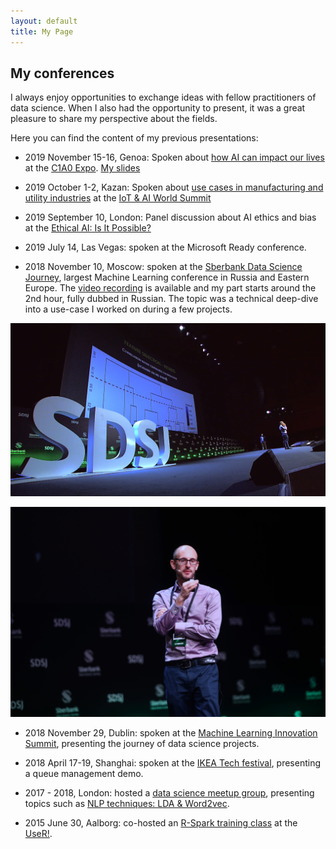 ```yaml
---
layout: default
title: My Page
---
```


## My conferences

I always enjoy opportunities to exchange ideas with fellow practitioners of data science. When I also had the opportunity to present, it was a great pleasure to share my perspective about the fields.

Here you can find the content of my previous presentations:

- 2019 November 15-16, Genoa: Spoken about [how AI can impact our lives](https://c1a0.ai/speaker/michele-usuelli/) at the [C1A0 Expo](https://c1a0.ai/). [My slides](https://www.slideshare.net/MicheleUsuelli/c1-a0-speaker-michele-usuelli)

- 2019 October 1-2, Kazan: Spoken about [use cases in manufacturing and utility industries](https://www.slideshare.net/MicheleUsuelli/michele-usuelli-scheduling-optimization) at the [IoT & AI World Summit](https://iotworldsummit.ru/en/program/)

- 2019 September 10, London: Panel discussion about AI ethics and bias at the [Ethical AI: Is It Possible?](https://binarydistrict.com/events/conference/development/ethical-ai-is-it-possible)

- 2019 July 14, Las Vegas: spoken at the Microsoft Ready conference.

- 2018 November 10, Moscow: spoken at the [Sberbank Data Science Journey](https://sdsj.sberbank.ai/ru/day), largest Machine Learning conference in Russia and Eastern Europe. The [video recording](https://fast.wistia.net/embed/iframe/9rfd8seq0m) is available and my part starts around the 2nd hour, fully dubbed in Russian. The topic was a technical deep-dive into a use-case I worked on during a few projects.

![alt text](/assets/images/sdsj-02.PNG "Logo Title Text 1")

![alt text](/assets/images/michele-sdsj.JPG "Logo Title Text 1")


- 2018 November 29, Dublin: spoken at the [Machine Learning Innovation Summit](https://www.theinnovationenterprise.com/summits/machine-learning-summit-dublin-2018/overview), presenting the journey of data science projects.

- 2018 April 17-19, Shanghai: spoken at the [IKEA Tech festival](https://berndhessbruegge.wixsite.com/ikea-tech-festival-2), presenting a queue management demo.

- 2017 - 2018, London: hosted a [data science meetup group](https://www.meetup.com/Data-Scienziati-of-London/), presenting topics such as [NLP techniques: LDA & Word2vec](https://www.meetup.com/Data-Scienziati-of-London/photos/28882192/).

- 2015 June 30, Aalborg: co-hosted an [R-Spark training class](https://github.com/micheleusuelli/RHadoop-tutorial) at the [UseR!](https://user2015.math.aau.dk/).

